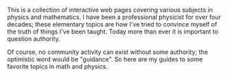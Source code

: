 This is a collection of interactive web pages covering various subjects in
physics and mathematics.  I have been a professional physicist for over four
decades; these elementary topics are how I've tried to convince myself of the
truth of things I've been taught.  Today more than ever it is important to
question authority.

Of course, no community activity can exist without some authority; the
optimistic word would be "guidance".  So here are my guides to some favorite
topics in math and physics.
